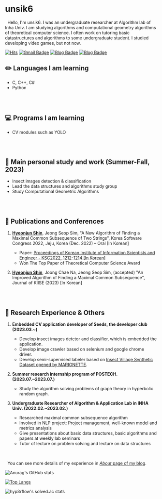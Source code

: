 
# unsik6

&nbsp;&nbsp;Hello, I'm unsik6. I was an undergraduate researcher at Algorithm lab of Inha Univ. I am studying algorithms and computational geometry algorithms of theoretical computer science. I often work on tutoring basic datastructures and algorithms to some undergraduate student. I studied developing video games, but not now.

[![Hits](https://hits.seeyoufarm.com/api/count/incr/badge.svg?url=https%3A%2F%2Funsik6.github.io&count_bg=%23000000&title_bg=%23000000&icon=github.svg&icon_color=%23FFFFFF&title=hits&edge_flat=true)](https://hits.seeyoufarm.com)
[![Gmail Badge](https://img.shields.io/badge/-Gmail-d14836?style=flat-square&logo=Gmail&logoColor=white&link=mailto:tlsguswns1196xx@gmail.com)](mailto:tlsguswns1196xx@gmail.com)
[![Blog Badge](http://img.shields.io/badge/NaverBlog-03C75A?style=flat-square&logo=Naver&link=https://blog.naver.com/tlsguswns119)](https://blog.naver.com/tlsguswns119) [![Blog Badge](http://img.shields.io/badge/GitBlog-181717?style=flat-square&logo=GitHub&link=https://unsik6.github.io/about/)](https://unsik6.github.io/)

## :pencil2: Languages I am learning
-  C, C++, C#
-  Python

<br/><br/>

## :computer: Programs I am learning
- CV modules such as YOLO

<br/><br/>

## :open_file_folder: Main personal study and work (Summer-Fall, 2023)
- Insect images detection & classification
- Lead the data structures and algorithms study group
- Study Computational Geometric Algorithms

<br/><br/>

## :bookmark_tabs: Publications and Conferences
1. <b><u>Hyeonjun Shin</u></b>, Jeong Seop Sim, "A New Algorithm of Finding a Maximal Common Subsequence of Two Strings", Korea Software Congress 2022, Jeju, Korea (Dec. 2022) – Oral [In Korean]
    - Paper: [Proceedings of Korean Institute of Information Scientists and Engineer - KSC2022, 1212-1214 [In Korean]](https://www.dbpia.co.kr/journal/articleDetail?nodeId=NODE11224388)
    - Won The Top Paper of Theoretical Computer Science Award


2. <b><u>Hyeonjun Shin</u></b>, Joong Chae Na, Jeong Seop Sim, (accepted) "An Improved Algorithm of Finding a Maximal Common Subsequence", Journal of KIISE (2023) [In Korean]

<br/><br/>

## :runner: Research Experience & Others
1. <b>Embedded CV application developer of Seeds, the developer club (2023.03.~)</b>
    - Develop insect images detctor and classifier, which is embedded the application.<br/>
    - Develop image crawler based on selenium and google chrome driver.<br/>
    - Develop semi-supervised labeler based on <a href = "https://www.kaggle.com/datasets/vencerlanz09/insect-village-synthetic-dataset">Insect Village Synthetic Dataset opened by MARIONETTE</a>.


2. <b>Summer research internship program of POSTECH. (2023.07.~2023.07.)</b>
    - Study the algorithm solving problems of graph theory in hyperbolic random graph.


3. <b>Undergraduate Researcher of Algorithm & Application Lab in INHA Univ. (2022.02.~2023.02.)</b>
    - Researched maximal common subsequence algorithm
    - Involved in NLP project: Project management, well-known model and metrics analysis
    - Give presentations about basic data structures, basic algorithms and papers at weekly lab seminars
    - Tutor of lecture on problem solving and lecture on data structures

<br/> <br/>
&nbsp;&nbsp;You can see more details of my experience in [<i>About</i> page of my blog](https://unsik6.github.io/about.html).


![Anurag's GitHub stats](https://github-readme-stats.vercel.app/api?username=unsik6&show_icons=true&theme=tokyonight)


[![Top Langs](https://github-readme-stats.vercel.app/api/top-langs/?username=unsik6&layout=compact)](https://github.com/anuraghazra/github-readme-stats)



![hyp3rflow's solved.ac stats](https://github-readme-solvedac.hyp3rflow.vercel.app/api/?handle=unsik6)

<!---
Unsik6/Unsik6 is a ✨ special ✨ repository because its `README.md` (this file) appears on your GitHub profile.
You can click the Preview link to take a look at your changes.
--->
